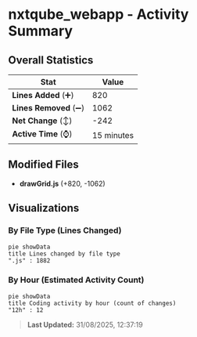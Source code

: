 # nxtqube_webapp - Activity Summary 

## Overall Statistics

| Stat                   | Value                                                             |
| ---------------------- | ----------------------------------------------------------------- |
| **Lines Added** (➕)   | 820                                          |
| **Lines Removed** (➖) | 1062                                        |
| **Net Change** (↕)    | -242                |
| **Active Time** (⌚)   | 15 minutes |


## Modified Files
- **drawGrid.js** (+820, -1062)

## Visualizations

### By File Type (Lines Changed)

```mermaid
pie showData
title Lines changed by file type
".js" : 1882
```

### By Hour (Estimated Activity Count)

```mermaid
pie showData
title Coding activity by hour (count of changes)
"12h" : 12
```


> **Last Updated:** 31/08/2025, 12:37:19